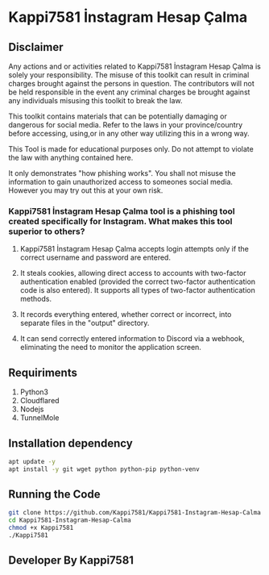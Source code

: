 # Kappi7581 İnstagram Hesap Çalma

##             Disclaimer

Any actions and or activities related to Kappi7581 İnstagram Hesap Çalma is solely your responsibility. The misuse of this toolkit can result in criminal charges brought against the persons in question. The contributors will not be held responsible in the event any criminal charges be brought against any individuals misusing this toolkit to break the law.

This toolkit contains materials that can be potentially damaging or dangerous for social media. Refer to the laws in your province/country before accessing, using,or in any other way utilizing this in a wrong way.

This Tool is made for educational purposes only. Do not attempt to violate the law with anything contained here.

It only demonstrates "how phishing works". You shall not misuse the information to gain unauthorized access to someones social media. However you may try out this at your own risk.


### Kappi7581 İnstagram Hesap Çalma tool is a phishing tool created specifically for Instagram. What makes this tool superior to others?

1) Kappi7581 İnstagram Hesap Çalma accepts login attempts only if the correct username and password are entered.
   
2) It steals cookies, allowing direct access to accounts with two-factor authentication enabled (provided the correct two-factor authentication code is also entered). It supports all types of two-factor authentication methods.
  
3) It records everything entered, whether correct or incorrect, into separate files in the "output" directory.
   
4) It can send correctly entered information to Discord via a webhook, eliminating the need to monitor the application screen.


## Requiriments
1. Python3
2. Cloudflared
3. Nodejs
4. TunnelMole
   

## Installation dependency
```bash
apt update -y
apt install -y git wget python python-pip python-venv 
```
## Running the Code
```bash
git clone https://github.com/Kappi7581/Kappi7581-Instagram-Hesap-Calma
cd Kappi7581-Instagram-Hesap-Calma
chmod +x Kappi7581
./Kappi7581
```
## Developer By Kappi7581




